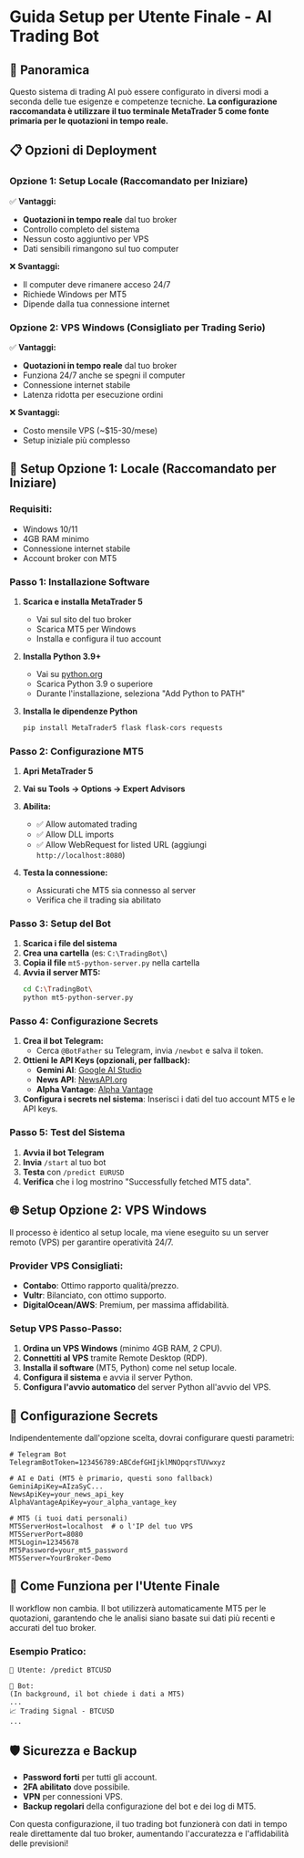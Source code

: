 # Guida Setup per Utente Finale - AI Trading Bot

## 🎯 Panoramica

Questo sistema di trading AI può essere configurato in diversi modi a seconda delle tue esigenze e competenze tecniche. **La configurazione raccomandata è utilizzare il tuo terminale MetaTrader 5 come fonte primaria per le quotazioni in tempo reale.**

## 📋 Opzioni di Deployment

### **Opzione 1: Setup Locale (Raccomandato per Iniziare)**
✅ **Vantaggi:**
- **Quotazioni in tempo reale** dal tuo broker
- Controllo completo del sistema
- Nessun costo aggiuntivo per VPS
- Dati sensibili rimangono sul tuo computer

❌ **Svantaggi:**
- Il computer deve rimanere acceso 24/7
- Richiede Windows per MT5
- Dipende dalla tua connessione internet

### **Opzione 2: VPS Windows (Consigliato per Trading Serio)**
✅ **Vantaggi:**
- **Quotazioni in tempo reale** dal tuo broker
- Funziona 24/7 anche se spegni il computer
- Connessione internet stabile
- Latenza ridotta per esecuzione ordini

❌ **Svantaggi:**
- Costo mensile VPS (~$15-30/mese)
- Setup iniziale più complesso

## 🚀 Setup Opzione 1: Locale (Raccomandato per Iniziare)

### **Requisiti:**
- Windows 10/11
- 4GB RAM minimo
- Connessione internet stabile
- Account broker con MT5

### **Passo 1: Installazione Software**

1. **Scarica e installa MetaTrader 5**
   - Vai sul sito del tuo broker
   - Scarica MT5 per Windows
   - Installa e configura il tuo account

2. **Installa Python 3.9+**
   - Vai su [python.org](https://python.org)
   - Scarica Python 3.9 o superiore
   - Durante l'installazione, seleziona "Add Python to PATH"

3. **Installa le dipendenze Python**
   ```bash
   pip install MetaTrader5 flask flask-cors requests
   ```

### **Passo 2: Configurazione MT5**

1. **Apri MetaTrader 5**
2. **Vai su Tools → Options → Expert Advisors**
3. **Abilita:**
   - ✅ Allow automated trading
   - ✅ Allow DLL imports
   - ✅ Allow WebRequest for listed URL (aggiungi `http://localhost:8080`)

4. **Testa la connessione:**
   - Assicurati che MT5 sia connesso al server
   - Verifica che il trading sia abilitato

### **Passo 3: Setup del Bot**

1. **Scarica i file del sistema**
2. **Crea una cartella** (es: `C:\TradingBot\`)
3. **Copia il file** `mt5-python-server.py` nella cartella
4. **Avvia il server MT5:**
   ```bash
   cd C:\TradingBot\
   python mt5-python-server.py
   ```

### **Passo 4: Configurazione Secrets**

1. **Crea il bot Telegram:**
   - Cerca `@BotFather` su Telegram, invia `/newbot` e salva il token.
2. **Ottieni le API Keys (opzionali, per fallback):**
   - **Gemini AI**: [Google AI Studio](https://makersuite.google.com/app/apikey)
   - **News API**: [NewsAPI.org](https://newsapi.org/register)
   - **Alpha Vantage**: [Alpha Vantage](https://www.alphavantage.co/support/#api-key)
3. **Configura i secrets nel sistema**: Inserisci i dati del tuo account MT5 e le API keys.

### **Passo 5: Test del Sistema**

1. **Avvia il bot Telegram**
2. **Invia** `/start` al tuo bot
3. **Testa** con `/predict EURUSD`
4. **Verifica** che i log mostrino "Successfully fetched MT5 data".

## 🌐 Setup Opzione 2: VPS Windows

Il processo è identico al setup locale, ma viene eseguito su un server remoto (VPS) per garantire operatività 24/7.

### **Provider VPS Consigliati:**
- **Contabo**: Ottimo rapporto qualità/prezzo.
- **Vultr**: Bilanciato, con ottimo supporto.
- **DigitalOcean/AWS**: Premium, per massima affidabilità.

### **Setup VPS Passo-Passo:**
1. **Ordina un VPS Windows** (minimo 4GB RAM, 2 CPU).
2. **Connettiti al VPS** tramite Remote Desktop (RDP).
3. **Installa il software** (MT5, Python) come nel setup locale.
4. **Configura il sistema** e avvia il server Python.
5. **Configura l'avvio automatico** del server Python all'avvio del VPS.

## 🔧 Configurazione Secrets

Indipendentemente dall'opzione scelta, dovrai configurare questi parametri:

```
# Telegram Bot
TelegramBotToken=123456789:ABCdefGHIjklMNOpqrsTUVwxyz

# AI e Dati (MT5 è primario, questi sono fallback)
GeminiApiKey=AIzaSyC...
NewsApiKey=your_news_api_key
AlphaVantageApiKey=your_alpha_vantage_key

# MT5 (i tuoi dati personali)
MT5ServerHost=localhost  # o l'IP del tuo VPS
MT5ServerPort=8080
MT5Login=12345678
MT5Password=your_mt5_password
MT5Server=YourBroker-Demo
```

## 📱 Come Funziona per l'Utente Finale

Il workflow non cambia. Il bot utilizzerà automaticamente MT5 per le quotazioni, garantendo che le analisi siano basate sui dati più recenti e accurati del tuo broker.

### **Esempio Pratico:**

```
👤 Utente: /predict BTCUSD

🤖 Bot: 
(In background, il bot chiede i dati a MT5)
...
📈 Trading Signal - BTCUSD
...
```

## 🛡️ Sicurezza e Backup

- **Password forti** per tutti gli account.
- **2FA abilitato** dove possibile.
- **VPN** per connessioni VPS.
- **Backup regolari** della configurazione del bot e dei log di MT5.

Con questa configurazione, il tuo trading bot funzionerà con dati in tempo reale direttamente dal tuo broker, aumentando l'accuratezza e l'affidabilità delle previsioni!
